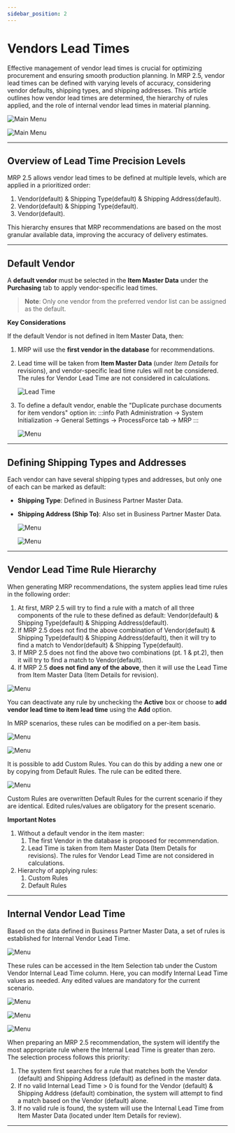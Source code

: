 ```yaml
---
sidebar_position: 2
---
```


# Vendors Lead Times

Effective management of vendor lead times is crucial for optimizing procurement and ensuring smooth production planning. In MRP 2.5, vendor lead times can be defined with varying levels of accuracy, considering vendor defaults, shipping types, and shipping addresses. This article outlines how vendor lead times are determined, the hierarchy of rules applied, and the role of internal vendor lead times in material planning.

![Main Menu](./media/vendors-lead-times/mrp-main-menu.webp)

![Main Menu](./media/vendors-lead-times/mrp-main-menu-2.webp)

---

## Overview of Lead Time Precision Levels

MRP 2.5 allows vendor lead times to be defined at multiple levels, which are applied in a prioritized order:

1. Vendor(default) & Shipping Type(default) & Shipping Address(default).
2. Vendor(default) & Shipping Type(default).
3. Vendor(default).

This hierarchy ensures that MRP recommendations are based on the most granular available data, improving the accuracy of delivery estimates.

---

## Default Vendor

A **default vendor** must be selected in the **Item Master Data** under the **Purchasing** tab to apply vendor-specific lead times.
>**Note**:  Only one vendor from the preferred vendor list can be assigned as the default.

**Key Considerations**

If the default Vendor is not defined in Item Master Data, then:

1. MRP will use the **first vendor in the database** for recommendations.
2. Lead time will be taken from **Item Master Data** (under *Item Details* for revisions), and vendor-specific lead time rules will not be considered. The rules for Vendor Lead Time are not considered in calculations.

    ![Lead Time](./media/vendors-lead-times/mrp-main-menu-3.webp)
3. To define a default vendor, enable the "Duplicate purchase documents for item vendors" option in:
    :::info Path
    Administration → System Initialization → General Settings → ProcessForce tab → MRP
    :::

    ![Menu](./media/vendors-lead-times/mrp-main-menu-4.webp)

---

## Defining Shipping Types and Addresses

Each vendor can have several shipping types and addresses, but only one of each can be marked as default:

- **Shipping Type**: Defined in Business Partner Master Data.
- **Shipping Address (Ship To)**: Also set in Business Partner Master Data.

  ![Menu](./media/vendors-lead-times/mrp-main-menu-5.webp)

  ![Menu](./media/vendors-lead-times/mrp-main-menu-6.webp)

---

## Vendor Lead Time Rule Hierarchy

When generating MRP recommendations, the system applies lead time rules in the following order:

1. At first, MRP 2.5 will try to find a rule with a match of all three components of the rule to these defined as default: Vendor(default) & Shipping Type(default) & Shipping Address(default).
2. If MRP 2.5 does not find the above combination of Vendor(default) & Shipping Type(default) & Shipping Address(default), then it will try to find a match to Vendor(default) & Shipping Type(default).
3. If MRP 2.5 does not find the above two combinations (pt. 1 & pt.2), then it will try to find a match to Vendor(default).
4. If MRP 2.5 **does not find any of the above**, then it will use the Lead Time from Item Master Data (Item Details for revision).

![Menu](./media/vendors-lead-times/mrp-main-menu-7.webp)

You can deactivate any rule by unchecking the **Active** box or choose to **add vendor lead time to item lead time** using the **Add** option.

In MRP scenarios, these rules can be modified on a per-item basis.

![Menu](./media/vendors-lead-times/mrp-main-menu-8.webp)

![Menu](./media/vendors-lead-times/mrp-main-menu-9.webp)

It is possible to add Custom Rules. You can do this by adding a new one or by copying from Default Rules. The rule can be edited there.

![Menu](./media/vendors-lead-times/mrp-main-menu-10.webp)

Custom Rules are overwritten Default Rules for the current scenario if they are identical. Edited rules/values are obligatory for the present scenario.

**Important Notes**

1. Without a default vendor in the item master:
    1. The first Vendor in the database is proposed for recommendation.
    2. Lead Time is taken from Item Master Data (Item Details for revisions). The rules for Vendor Lead Time are not considered in calculations.
2. Hierarchy of applying rules:
    1. Custom Rules
    2. Default Rules

---

## Internal Vendor Lead Time

Based on the data defined in Business Partner Master Data, a set of rules is established for Internal Vendor Lead Time.

![Menu](./media/vendors-lead-times/mrp-main-menu-11.webp)

These rules can be accessed in the Item Selection tab under the Custom Vendor Internal Lead Time column. Here, you can modify Internal Lead Time values as needed. Any edited values are mandatory for the current scenario.

![Menu](./media/vendors-lead-times/mrp-main-menu-12.webp)

![Menu](./media/vendors-lead-times/mrp-main-menu-13.webp)

![Menu](./media/vendors-lead-times/mrp-main-menu-14.webp)

When preparing an MRP 2.5 recommendation, the system will identify the most appropriate rule where the Internal Lead Time is greater than zero. The selection process follows this priority:

1. The system first searches for a rule that matches both the Vendor (default) and Shipping Address (default) as defined in the master data.
2. If no valid Internal Lead Time > 0 is found for the Vendor (default) & Shipping Address (default) combination, the system will attempt to find a match based on the Vendor (default) alone.
3. If no valid rule is found, the system will use the Internal Lead Time from Item Master Data (located under Item Details for review).

---

